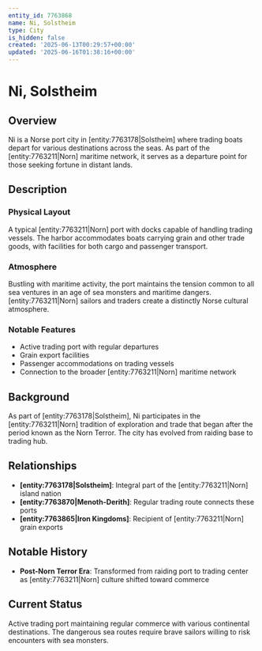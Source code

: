 ```yaml
---
entity_id: 7763868
name: Ni, Solstheim
type: City
is_hidden: false
created: '2025-06-13T00:29:57+00:00'
updated: '2025-06-16T01:38:16+00:00'
---
```


# Ni, Solstheim

## Overview

Ni is a Norse port city in [entity:7763178|Solstheim] where trading boats depart for various destinations across the seas. As part of the [entity:7763211|Norn] maritime network, it serves as a departure point for those seeking fortune in distant lands.

## Description

### Physical Layout

A typical [entity:7763211|Norn] port with docks capable of handling trading vessels. The harbor accommodates boats carrying grain and other trade goods, with facilities for both cargo and passenger transport.

### Atmosphere

Bustling with maritime activity, the port maintains the tension common to all sea ventures in an age of sea monsters and maritime dangers. [entity:7763211|Norn] sailors and traders create a distinctly Norse cultural atmosphere.

### Notable Features

- Active trading port with regular departures
- Grain export facilities
- Passenger accommodations on trading vessels
- Connection to the broader [entity:7763211|Norn] maritime network

## Background

As part of [entity:7763178|Solstheim], Ni participates in the [entity:7763211|Norn] tradition of exploration and trade that began after the period known as the Norn Terror. The city has evolved from raiding base to trading hub.

## Relationships

- **[entity:7763178|Solstheim]**: Integral part of the [entity:7763211|Norn] island nation
- **[entity:7763870|Menoth-Derith]**: Regular trading route connects these ports
- **[entity:7763865|Iron Kingdoms]**: Recipient of [entity:7763211|Norn] grain exports

## Notable History

- **Post-Norn Terror Era**: Transformed from raiding port to trading center as [entity:7763211|Norn] culture shifted toward commerce

## Current Status

Active trading port maintaining regular commerce with various continental destinations. The dangerous sea routes require brave sailors willing to risk encounters with sea monsters.